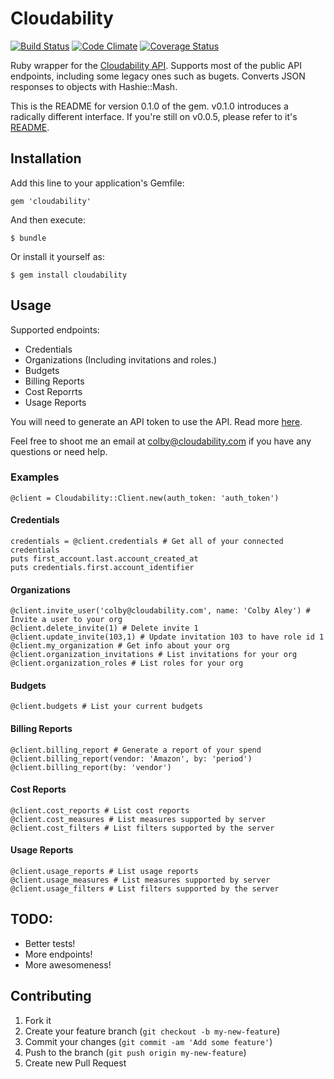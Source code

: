 Cloudability
===

[![Build Status](https://travis-ci.org/ColbyAley/cloudability.png?branch=master)](https://travis-ci.org/ColbyAley/cloudability)
[![Code Climate](https://codeclimate.com/github/ColbyAley/cloudability.png)](https://codeclimate.com/github/ColbyAley/cloudability)
[![Coverage Status](https://coveralls.io/repos/ColbyAley/cloudability/badge.png)](https://coveralls.io/r/ColbyAley/cloudability)

Ruby wrapper for the [Cloudability API](http://developers.cloudability.com/). Supports most of the public API endpoints, including some legacy ones such as bugets. Converts JSON responses to objects with Hashie::Mash.

This is the README for version 0.1.0 of the gem. v0.1.0 introduces a radically different interface. If you're still on v0.0.5, please refer to it's [README](https://github.com/ColbyAley/cloudability/tree/v0.0.5).

## Installation

Add this line to your application's Gemfile:

    gem 'cloudability'

And then execute:

    $ bundle

Or install it yourself as:

    $ gem install cloudability

## Usage

  Supported endpoints:

  * Credentials
  * Organizations (Including invitations and roles.)
  * Budgets
  * Billing Reports
  * Cost Reporrts
  * Usage Reports

You will need to generate an API token to use the API. Read more [here](https://support.cloudability.com/hc/en-us/articles/200311933-API-Setup-and-Documentation).

Feel free to shoot me an email at colby@cloudability.com if you have any questions or need help.
  
### Examples

    @client = Cloudability::Client.new(auth_token: 'auth_token')

#### Credentials

    credentials = @client.credentials # Get all of your connected credentials
    puts first_account.last.account_created_at
    puts credentials.first.account_identifier

#### Organizations

    @client.invite_user('colby@cloudability.com', name: 'Colby Aley') # Invite a user to your org
    @client.delete_invite(1) # Delete invite 1
    @client.update_invite(103,1) # Update invitation 103 to have role id 1
    @client.my_organization # Get info about your org
    @client.organization_invitations # List invitations for your org
    @client.organization_roles # List roles for your org

#### Budgets

    @client.budgets # List your current budgets

#### Billing Reports

    @client.billing_report # Generate a report of your spend
    @client.billing_report(vendor: 'Amazon', by: 'period')
    @client.billing_report(by: 'vendor')

#### Cost Reports

    @client.cost_reports # List cost reports
    @client.cost_measures # List measures supported by server
    @client.cost_filters # List filters supported by the server

#### Usage Reports

    @client.usage_reports # List usage reports
    @client.usage_measures # List measures supported by server
    @client.usage_filters # List filters supported by the server

## TODO:
  * Better tests!
  * More endpoints!
  * More awesomeness!

## Contributing

1. Fork it
2. Create your feature branch (`git checkout -b my-new-feature`)
3. Commit your changes (`git commit -am 'Add some feature'`)
4. Push to the branch (`git push origin my-new-feature`)
5. Create new Pull Request
